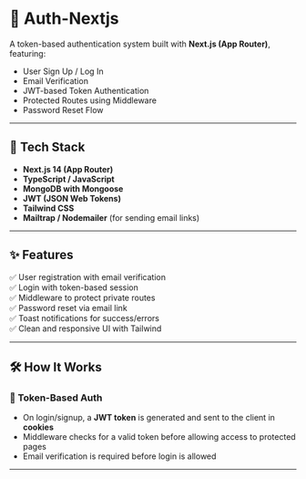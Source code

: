 # 🔐 Auth-Nextjs

A token-based authentication system built with **Next.js (App Router)**, featuring:

- User Sign Up / Log In
- Email Verification
- JWT-based Token Authentication
- Protected Routes using Middleware
- Password Reset Flow

---

## 🚀 Tech Stack

- **Next.js 14 (App Router)**
- **TypeScript / JavaScript**
- **MongoDB with Mongoose**
- **JWT (JSON Web Tokens)**
- **Tailwind CSS**
- **Mailtrap / Nodemailer** (for sending email links)

---

## ✨ Features

✅ User registration with email verification  
✅ Login with token-based session  
✅ Middleware to protect private routes  
✅ Password reset via email link  
✅ Toast notifications for success/errors  
✅ Clean and responsive UI with Tailwind

---

## 🛠️ How It Works

### 🔑 Token-Based Auth

- On login/signup, a **JWT token** is generated and sent to the client in **cookies**
- Middleware checks for a valid token before allowing access to protected pages
- Email verification is required before login is allowed

---



